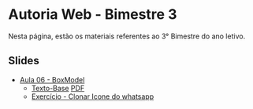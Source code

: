 # Autoria Web - Bimestre 3

Nesta página, estão os materiais referentes ao 3° Bimestre do ano letivo.

## Slides

- [Aula 06 - BoxModel](../slides/05/05.pdf)
  - [Texto-Base](../slides/05/texto.md) [PDF](../slides/05/texto.pdf)
  - [Exercício - Clonar Icone do whatsapp](../slides/05/exercicio.md)
